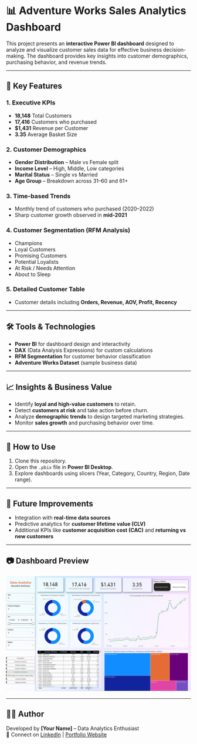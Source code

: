 # 📊 Adventure Works Sales Analytics Dashboard 

This project presents an **interactive Power BI dashboard** designed to analyze and visualize customer sales data for effective business decision-making. The dashboard provides key insights into customer demographics, purchasing behavior, and revenue trends.  

---

## 🔑 Key Features

### 1. **Executive KPIs**
- **18,148** Total Customers  
- **17,416** Customers who purchased  
- **$1,431** Revenue per Customer  
- **3.35** Average Basket Size  

### 2. **Customer Demographics**
- **Gender Distribution** – Male vs Female split  
- **Income Level** – High, Middle, Low categories  
- **Marital Status** – Single vs Married  
- **Age Group** – Breakdown across 31–60 and 61+  

### 3. **Time-based Trends**
- Monthly trend of customers who purchased (2020–2022)  
- Sharp customer growth observed in **mid-2021**  

### 4. **Customer Segmentation (RFM Analysis)**
- Champions  
- Loyal Customers  
- Promising Customers  
- Potential Loyalists  
- At Risk / Needs Attention  
- About to Sleep  

### 5. **Detailed Customer Table**
- Customer details including **Orders, Revenue, AOV, Profit, Recency**  

---

## 🛠 Tools & Technologies
- **Power BI** for dashboard design and interactivity  
- **DAX** (Data Analysis Expressions) for custom calculations  
- **RFM Segmentation** for customer behavior classification  
- **Adventure Works Dataset** (sample business data)  

---

## 📈 Insights & Business Value
- Identify **loyal and high-value customers** to retain.  
- Detect **customers at risk** and take action before churn.  
- Analyze **demographic trends** to design targeted marketing strategies.  
- Monitor **sales growth** and purchasing behavior over time.  

---

## 🚀 How to Use
1. Clone this repository.  
2. Open the `.pbix` file in **Power BI Desktop**.  
3. Explore dashboards using slicers (Year, Category, Country, Region, Date range).  

---

## 📌 Future Improvements
- Integration with **real-time data sources**  
- Predictive analytics for **customer lifetime value (CLV)**  
- Additional KPIs like **customer acquisition cost (CAC)** and **returning vs new customers**  

---

## 📷 Dashboard Preview
![Sales Dashboard](Adventure%20works%20Sales%20Analysis%20(1)-images-4.jpg)

---

## 👨‍💻 Author
Developed by **[Your Name]** – Data Analytics Enthusiast  
🔗 Connect on [LinkedIn](#) | [Portfolio Website](#)  
